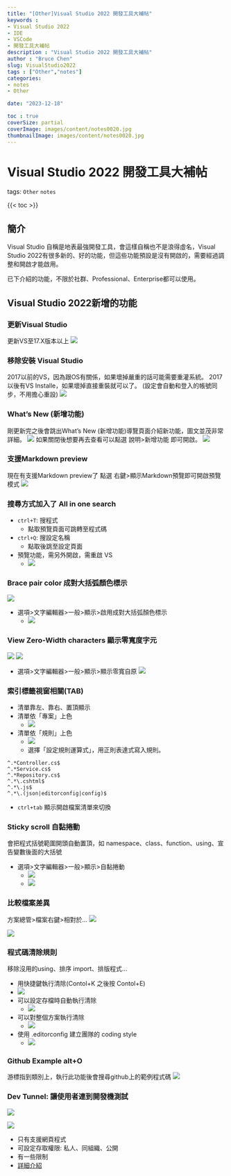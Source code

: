 ```yaml
---
title: "[Other]Visual Studio 2022 開發工具大補帖"
keywords :
- Visual Studio 2022
- IDE
- VSCode
- 開發工具大補帖
description : "Visual Studio 2022 開發工具大補帖"
author : "Bruce Chen"
slug: VisualStudio2022
tags : ["Other","notes"]
categories:
- notes
- Other

date: "2023-12-18"

toc : true
coverSize: partial
coverImage: images/content/notes0020.jpg
thumbnailImage: images/content/notes0020.jpg
---
```

<!--more-->

# Visual Studio 2022 開發工具大補帖
tags: `Other` `notes`

{{< toc >}}
## 簡介
Visual Studio 自稱是地表最強開發工具，會這樣自稱也不是浪得虛名，Visual Studio 2022有很多新的、好的功能，但這些功能預設是沒有開啟的，需要經過調整和開啟才能啟用。

已下介紹的功能，不限於社群、Professional、Enterprise都可以使用。

## Visual Studio 2022新增的功能
### 更新Visual Studio
更新VS至17.X版本以上
![]( /images/content/20231219001.png)

### 移除安裝 Visual Studio
2017以前的VS，因為跟OS有關係，如果壞掉嚴重的話可能需要重灌系統。
2017以後有VS Installe，如果壞掉直接重裝就可以了。
(設定會自動和登入的帳號同步，不用擔心重設)
![]( /images/content/20231219002.png)

### What’s New (新增功能)
剛更新完之後會跳出What’s New (新增功能)導覽頁面介紹新功能，圖文並茂非常詳細。
![]( /images/content/20231219003.png)
如果關閉後想要再去查看可以點選 說明>新增功能 即可開啟。
![]( /images/content/20231219004.png)

### 支援Markdown preview
現在有支援Markdown preview了
點選 右鍵>顯示Markdown預覽即可開啟預覽模式
![]( /images/content/20231219005.png)

### 搜尋方式加入了 All in one search
  - `ctrl+T`: 搜程式
    - 點取預覽頁面可跳轉至程式碼
  - `ctrl+Q`: 搜設定名稱
    - 點取後跳至設定頁面
  - 預覽功能，需另外開啟，需重啟 VS
    - ![]( /images/content/20231219006.png)


### Brace pair color 成對大括弧顏色標示
![]( /images/content/20231219007.png)
- 選項>文字編輯器>一般>顯示>啟用成對大括弧顏色標示
    - ![]( /images/content/20231219008.png)

### View Zero-Width characters 顯示零寬度字元
![]( /images/content/20231219009.png)
![]( /images/content/20231219010.png)
- 選項>文字編輯器>一般>顯示>顯示零寬自原
![]( /images/content/20231219011.png)

### 索引標籤視窗相關(TAB)
- 清單靠左、靠右、置頂顯示
- 清單依「專案」上色
    - ![]( /images/content/20231219012.png)
- 清單依「規則」上色
    - ![]( /images/content/20231219013.png)
    - 選擇「設定規則運算式」，用正則表達式寫入規則。
```
^.*Controller.cs$
^.*Service.cs$
^.*Repository.cs$
^.*\.cshtml$
^.*\.js$
^.*\.(json|editorconfig|config)$
```
- `ctrl+tab` 顯示開啟檔案清單來切換
  
### Sticky scroll 自黏捲動

會把程式括號範圍開頭自動置頂，如 namespace、class、function、using、宣告變數後面的大括號

- 選項>文字編輯器>一般>顯示>自黏捲動
    - ![]( /images/content/20231219014.png)
    - ![]( /images/content/20231219015.gif)

### 比較檔案差異
方案總管>檔案右鍵>相對於...
![]( /images/content/20231219016.png)

![]( /images/content/20231219017.png)

### 程式碼清除規則
 移除沒用的using、排序 import、排版程式…
 - 用快捷鍵執行清除(Contol+K 之後按 Contol+E)
  - ![]( /images/content/20231219018.png)
  - 可以設定存檔時自動執行清除
    - ![]( /images/content/20231219019.png)
  - 可以對整個方案執行清除
    - ![]( /images/content/20231219020.png)
  - 使用 .editorconfig 建立團隊的 coding style
    - ![]( /images/content/20231219021.png)

### Github Example alt+O
游標指到類別上，執行此功能後會搜尋github上的範例程式碼
![]( /images/content/20231219022.png)


### Dev Tunnel: 讓使用者連到開發機測試
![]( /images/content/20231219023.png)

![]( /images/content/20231219024.png)
* 只有支援網頁程式
* 可設定存取權限: 私人、同組織、公開
* 有一些限制
* [詳細介紹](https://learn.microsoft.com/zh-tw/connectors/custom-connectors/port-tunneling)
